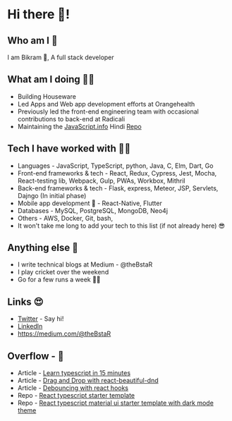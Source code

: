 # Hi there 👋!

## Who am I 👔
I am Bikram 👦, A full stack developer

## What am I doing 👨‍🔧️
- Building Houseware
- Led Apps and Web app development efforts at Orangehealth
- Previously led the front-end engineering team with occasional contributions to back-end at Radicali
- Maintaining the [JavaScript.info](https://javascript.info/) Hindi [Repo](https://github.com/javascript-tutorial/hi.javascript.info)

## Tech I have worked with 👨‍💻️
- Languages - JavaScript, TypeScript, python, Java, C, Elm, Dart, Go
- Front-end frameworks & tech - React, Redux, Cypress, Jest, Mocha, React-testing lib, Webpack, Gulp, PWAs, Workbox, Mithril
- Back-end frameworks & tech - Flask, express, Meteor, JSP, Servlets, Dajngo (In initial phase)
- Mobile app development 📱 - React-Native, Flutter
- Databases - MySQL, PostgreSQL, MongoDB, Neo4j
- Others - AWS, Docker, Git, bash,
- It won't take me long to add your tech to this list (if not already here) 😎

## Anything else 🤔
- I write technical blogs at Medium - @theBstaR
- I play cricket over the weekend 
- Go for a few runs a week 🏃‍♂️

## Links 😍
-  [Twitter](https://twitter.com/thebstar13) - Say hi!
- [LinkedIn](https://www.linkedin.com/in/thebstar)
- https://medium.com/@theBstaR

## Overflow -  🎁
- Article - [Learn typescript in 15 minutes](https://medium.com/front-end-weekly/learn-typescript-in-15-minutes-bf921cf355f5)
- Article - [Drag and Drop with react-beautiful-dnd](https://medium.com/front-end-weekly/implement-drag-and-drop-in-a-react-app-with-react-beautiful-dnd-cc172204ebf2)
- Article - [Debouncing with react hooks](https://medium.com/dev-genius/debouncing-in-react-with-our-own-custom-react-hook-f9032bcfb3de)
- Repo - [React typescript starter template](https://github.com/theBstar/react-typescript-starter)
- Repo - [React typescript material ui starter template with dark mode theme](https://github.com/theBstar/react-ts-material-ui-starter)
